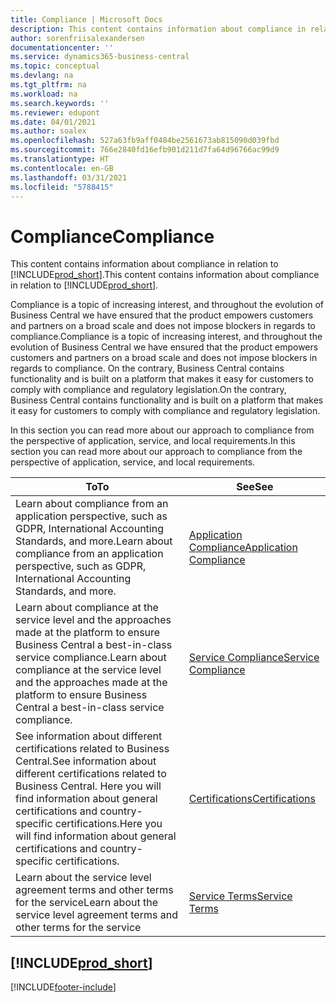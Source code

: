 ```yaml
---
title: Compliance | Microsoft Docs
description: This content contains information about compliance in relation to Business Central.
author: sorenfriisalexandersen
documentationcenter: ''
ms.service: dynamics365-business-central
ms.topic: conceptual
ms.devlang: na
ms.tgt_pltfrm: na
ms.workload: na
ms.search.keywords: ''
ms.reviewer: edupont
ms.date: 04/01/2021
ms.author: soalex
ms.openlocfilehash: 527a63fb9aff0484be2561673ab815090d039fbd
ms.sourcegitcommit: 766e2840fd16efb901d211d7fa64d96766ac99d9
ms.translationtype: HT
ms.contentlocale: en-GB
ms.lasthandoff: 03/31/2021
ms.locfileid: "5788415"
---
```

# <a name="compliance"></a><span data-ttu-id="3cf99-103">Compliance</span><span class="sxs-lookup"><span data-stu-id="3cf99-103">Compliance</span></span>

<span data-ttu-id="3cf99-104">This content contains information about compliance in relation to [!INCLUDE[prod_short](../includes/prod_short.md)].</span><span class="sxs-lookup"><span data-stu-id="3cf99-104">This content contains information about compliance in relation to [!INCLUDE[prod_short](../includes/prod_short.md)].</span></span>  

<span data-ttu-id="3cf99-105">Compliance is a topic of increasing interest, and throughout the evolution of Business Central we have ensured that the product empowers customers and partners on a broad scale and does not impose blockers in regards to compliance.</span><span class="sxs-lookup"><span data-stu-id="3cf99-105">Compliance is a topic of increasing interest, and throughout the evolution of Business Central we have ensured that the product empowers customers and partners on a broad scale and does not impose blockers in regards to compliance.</span></span> <span data-ttu-id="3cf99-106">On the contrary, Business Central contains functionality and is built on a platform that makes it easy for customers to comply with compliance and regulatory legislation.</span><span class="sxs-lookup"><span data-stu-id="3cf99-106">On the contrary, Business Central contains functionality and is built on a platform that makes it easy for customers to comply with compliance and regulatory legislation.</span></span>

<span data-ttu-id="3cf99-107">In this section you can read more about our approach to compliance from the perspective of application, service, and local  requirements.</span><span class="sxs-lookup"><span data-stu-id="3cf99-107">In this section you can read more about our approach to compliance from the perspective of application, service, and local  requirements.</span></span>

|<span data-ttu-id="3cf99-108">**To**</span><span class="sxs-lookup"><span data-stu-id="3cf99-108">**To**</span></span>|<span data-ttu-id="3cf99-109">**See**</span><span class="sxs-lookup"><span data-stu-id="3cf99-109">**See**</span></span>|  
|------------|-------------|  
|<span data-ttu-id="3cf99-110">Learn about compliance from an application perspective, such as GDPR, International Accounting Standards, and more.</span><span class="sxs-lookup"><span data-stu-id="3cf99-110">Learn about compliance from an application perspective, such as GDPR, International Accounting Standards, and more.</span></span>|[<span data-ttu-id="3cf99-111">Application Compliance</span><span class="sxs-lookup"><span data-stu-id="3cf99-111">Application Compliance</span></span>](compliance-application-compliance.md)|  
|<span data-ttu-id="3cf99-112">Learn about compliance at the service level and the approaches made at the platform to ensure Business Central a best-in-class service compliance.</span><span class="sxs-lookup"><span data-stu-id="3cf99-112">Learn about compliance at the service level and the approaches made at the platform to ensure Business Central a best-in-class service compliance.</span></span>|[<span data-ttu-id="3cf99-113">Service Compliance</span><span class="sxs-lookup"><span data-stu-id="3cf99-113">Service Compliance</span></span>](compliance-service-compliance.md)|  
|<span data-ttu-id="3cf99-114">See information about different certifications related to Business Central.</span><span class="sxs-lookup"><span data-stu-id="3cf99-114">See information about different certifications related to Business Central.</span></span> <span data-ttu-id="3cf99-115">Here you will find information about general certifications and country-specific certifications.</span><span class="sxs-lookup"><span data-stu-id="3cf99-115">Here you will find information about general certifications and country-specific certifications.</span></span>|[<span data-ttu-id="3cf99-116">Certifications</span><span class="sxs-lookup"><span data-stu-id="3cf99-116">Certifications</span></span>](compliance-certifications.md)|  
|<span data-ttu-id="3cf99-117">Learn about the service level agreement terms and other terms for the service</span><span class="sxs-lookup"><span data-stu-id="3cf99-117">Learn about the service level agreement terms and other terms for the service</span></span>|[<span data-ttu-id="3cf99-118">Service Terms</span><span class="sxs-lookup"><span data-stu-id="3cf99-118">Service Terms</span></span>](compliance-service-compliance.md#service-terms)|  

## [!INCLUDE[prod_short](../includes/free_trial_md.md)]  


[!INCLUDE[footer-include](../includes/footer-banner.md)]